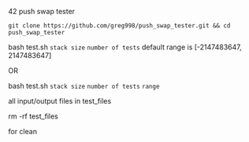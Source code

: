 42 push swap tester

```git clone https://github.com/greg998/push_swap_tester.git && cd push_swap_tester```

bash test.sh `stack size` `number of tests`
default range is [-2147483647, 2147483647]

OR

bash test.sh `stack size` `number of tests` `range`

all input/output files in test_files

rm -rf test_files

for clean

